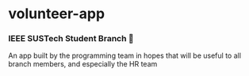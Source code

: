 # volunteer-app

### IEEE SUSTech Student Branch :blue_heart:

An app built by the programming team in hopes that will be useful to all branch members, and especially the HR team
